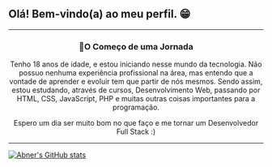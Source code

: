 ## Olá! Bem-vindo(a) ao meu perfil. 😁

<hr>

<h3 align="center">🔸O Começo de uma Jornada</h3>
<p align="center">
Tenho 18 anos de idade, e estou iniciando nesse mundo da tecnologia. Não possuo nenhuma experiência profissional na área, mas entendo que a vontade de aprender e evoluir tem que partir de nós mesmos. Sendo assim, estou estudando, através de cursos, Desenvolvimento Web, passando por HTML, CSS, JavaScript, PHP e muitas outras coisas importantes para a programação.</p>
<p align="center">Espero um dia ser muito bom no que faço e me tornar um Desenvolvedor Full Stack :) </p>
<hr>

[![Abner's GitHub stats](https://github-readme-stats.vercel.app/api?username=AMPGomes&hide=contribs,prs&theme=algolia#gh-dark-mode-only&show_icons=true)](https://github.com/AMPGomes/github-readme-stats) <br><br>

<!-- [![Top Langs](https://github-readme-stats.vercel.app/api/top-langs/?username=anuraghazra&layout=compact)](https://github.com/anuraghazra/github-readme-stats) <br>

[![Readme Card](https://github-readme-stats.vercel.app/api/pin/?username=show_owner&repo=github-readme-stats)](https://github.com/show_owner/github-readme-stats) -->

